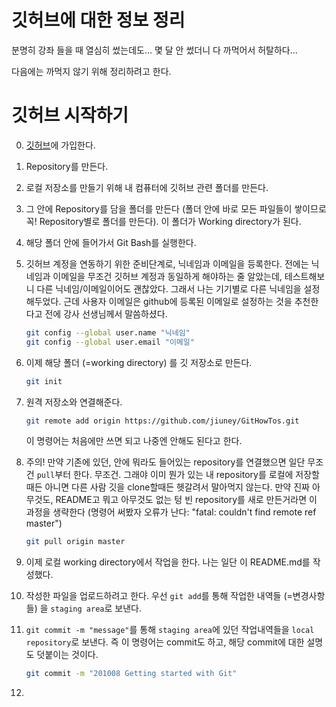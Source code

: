 # 깃허브에 대한 정보 정리

분명히 강좌 들을 때 열심히 썼는데도... 몇 달 안 썼더니 다 까먹어서 허탈하다...

다음에는 까먹지 않기 위해 정리하려고 한다.



# 깃허브 시작하기

0. [깃허브](https://github.com)에 가입한다.

1. Repository를 만든다.

2. 로컬 저장소를 만들기 위해 내 컴퓨터에 깃허브 관련 폴더를 만든다.

3. 그 안에 Repository를 담을 폴더를 만든다 (폴더 안에 바로 모든 파일들이 쌓이므로 꼭! Repository별로 폴더를 만든다). 이 폴더가 Working directory가 된다.

4. 해당 폴더 안에 들어가서 Git Bash를 실행한다.

5. 깃허브 계정을 연동하기 위한 준비단계로, 닉네임과 이메일을 등록한다. 전에는 닉네임과 이메일을 무조건 깃허브 계정과 동일하게 해야하는 줄 알았는데, 테스트해보니 다른 닉네임/이메일이어도 괜찮았다. 그래서 나는 기기별로 다른 닉네임을 설정해두었다. 근데 사용자 이메일은 github에 등록된 이메일로 설정하는 것을 추천한다고 전에 강사 선생님께서 말씀하셨다.

   ```bash
   git config --global user.name "닉네임"
   git config --global user.email "이메일"
   ```

6. 이제 해당 폴더 (=working directory) 를 깃 저장소로 만든다.

   ```bash
   git init
   ```

7. 원격 저장소와 연결해준다.

   ```bash
   git remote add origin https://github.com/jiuney/GitHowTos.git
   ```

   이 명령어는 처음에만 쓰면 되고 나중엔 안해도 된다고 한다.

8. 주의! 만약 기존에 있던, 안에 뭐라도 들어있는 repository를 연결했으면 일단 무조건 `pull`부터 한다. 무조건. 그래야 이미 뭔가 있는 내 repository를 로컬에 저장할때든 아니면 다른 사람 깃을 clone할때든 헷갈려서 말아먹지 않는다. 만약 진짜 아무것도, README고 뭐고 아무것도 없는 텅 빈 repository를 새로 만든거라면 이 과정을 생략한다 (명령어 써봤자 오류가 난다: "fatal: couldn't find remote ref master")

   ```bash
   git pull origin master
   ```

9. 이제 로컬 working directory에서 작업을 한다. 나는 일단 이 README.md를 작성했다.

10. 작성한 파일을 업로드하려고 한다. 우선 `git add`를 통해 작업한 내역들 (=변경사항들) 을 `staging area`로 보낸다.

11. `git commit -m "message"`를 통해 `staging area`에 있던 작업내역들을 `local repository`로 보낸다. 즉 이 명령어는 commit도 하고, 해당 commit에 대한 설명도 덧붙이는 것이다.

    ```bash
    git commit -m "201008 Getting started with Git"
    ```

12. 

